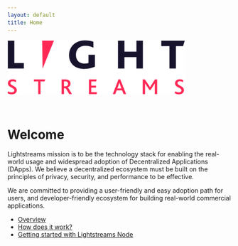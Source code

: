 ```yaml
---
layout: default
title: Home
---
```


![Lightstreams](/public/images/logo_on_white_trans.png)

<br>

# Welcome

Lightstreams mission is to be the technology stack for enabling the real-world usage and widespread adoption of Decentralized Applications (DApps). We believe a decentralized ecosystem must be built on the principles of privacy, security, and performance to be effective.

We are committed to providing a user-friendly and easy adoption path for users, and developer-friendly ecosystem for building real-world commercial applications.


- [Overview](overview)
- [How does it work?](how-does-it-work)
- [Getting started with Lightstreams Node](getting-started-with-lightstreams-node)
